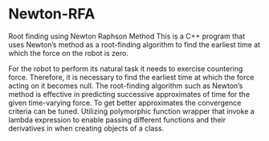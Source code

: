 # Newton-RFA
Root finding using Newton Raphson Method
This is a C++ program that uses Newton’s method as a root-finding algorithm to find the earliest time at which the force on the robot is zero.

For the robot to perform its natural task it needs to exercise countering force. Therefore, it is necessary to find the earliest time at which the force acting on it 
becomes null. The root-finding algorithm such as Newton’s method is effective in predicting successive approximates of time for the given time-varying force. To get better approximates the convergence criteria can be tuned.
Utilizing polymorphic function wrapper that invoke a lambda expression to enable passing different functions and their derivatives in when creating objects of a class.
